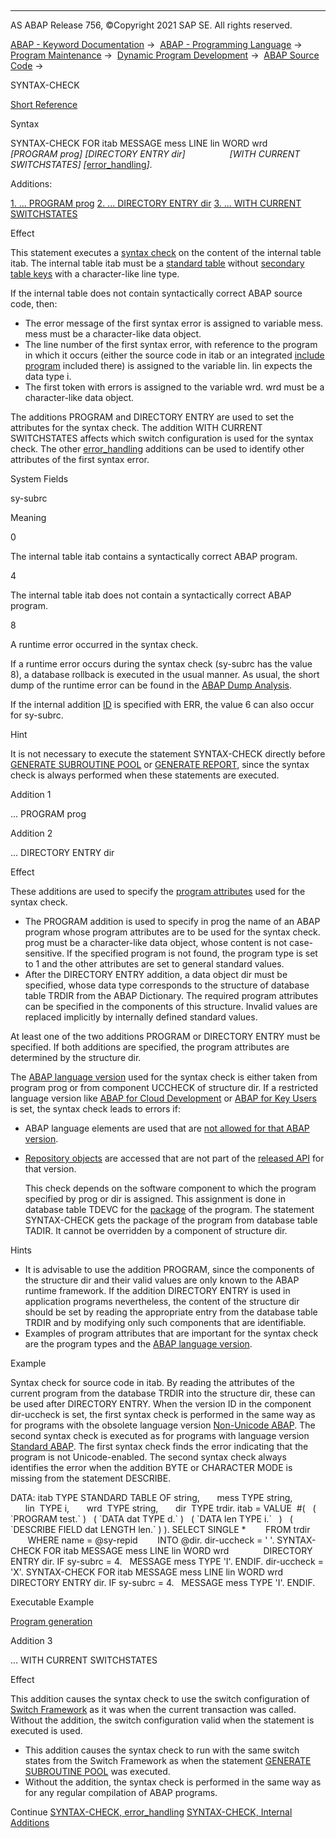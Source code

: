   

* * *

AS ABAP Release 756, ©Copyright 2021 SAP SE. All rights reserved.

[ABAP - Keyword Documentation](https://help.sap.com/doc/abapdocu_756_index_htm/7.56/en-US/abenabap.htm) →  [ABAP - Programming Language](https://help.sap.com/doc/abapdocu_756_index_htm/7.56/en-US/abenabap_reference.htm) →  [Program Maintenance](https://help.sap.com/doc/abapdocu_756_index_htm/7.56/en-US/abenprogram_editing.htm) →  [Dynamic Program Development](https://help.sap.com/doc/abapdocu_756_index_htm/7.56/en-US/abenabap_language_dynamic.htm) →  [ABAP Source Code](https://help.sap.com/doc/abapdocu_756_index_htm/7.56/en-US/abenabap_generic_program.htm) → 

SYNTAX-CHECK

[Short Reference](https://help.sap.com/doc/abapdocu_756_index_htm/7.56/en-US/abapsyntax-check_shortref.htm)

Syntax

SYNTAX-CHECK FOR itab MESSAGE mess LINE lin WORD wrd
                 *\[*PROGRAM prog*\]* *\[*DIRECTORY ENTRY dir*\]*
                 *\[*WITH CURRENT SWITCHSTATES*\]*
*\[*[error\_handling](https://help.sap.com/doc/abapdocu_756_index_htm/7.56/en-US/abapsyntax-check_error_handling.htm)*\]*.

Additions:

[1\. ... PROGRAM prog](#!ABAP_ADDITION_1@1@)
[2\. ... DIRECTORY ENTRY dir](#!ABAP_ADDITION_2@2@)
[3\. ... WITH CURRENT SWITCHSTATES](#!ABAP_ADDITION_3@3@)

Effect

This statement executes a [syntax check](https://help.sap.com/doc/abapdocu_756_index_htm/7.56/en-US/abensyntax_check_glosry.htm "Glossary Entry") on the content of the internal table itab. The internal table itab must be a [standard table](https://help.sap.com/doc/abapdocu_756_index_htm/7.56/en-US/abenstandard_table_glosry.htm "Glossary Entry") without [secondary table keys](https://help.sap.com/doc/abapdocu_756_index_htm/7.56/en-US/abensecondary_table_key_glosry.htm "Glossary Entry") with a character-like line type.

If the internal table does not contain syntactically correct ABAP source code, then:

-   The error message of the first syntax error is assigned to variable mess. mess must be a character-like data object.
-   The line number of the first syntax error, with reference to the program in which it occurs (either the source code in itab or an integrated [include program](https://help.sap.com/doc/abapdocu_756_index_htm/7.56/en-US/abeninclude_program_glosry.htm "Glossary Entry") included there) is assigned to the variable lin. lin expects the data type i.
-   The first token with errors is assigned to the variable wrd. wrd must be a character-like data object.

The additions PROGRAM and DIRECTORY ENTRY are used to set the attributes for the syntax check. The addition WITH CURRENT SWITCHSTATES affects which switch configuration is used for the syntax check. The other [error\_handling](https://help.sap.com/doc/abapdocu_756_index_htm/7.56/en-US/abapsyntax-check_error_handling.htm) additions can be used to identify other attributes of the first syntax error.

System Fields

sy-subrc

Meaning

0

The internal table itab contains a syntactically correct ABAP program.

4

The internal table itab does not contain a syntactically correct ABAP program.

8

A runtime error occurred in the syntax check.

If a runtime error occurs during the syntax check (sy-subrc has the value 8), a database rollback is executed in the usual manner. As usual, the short dump of the runtime error can be found in the [ABAP Dump Analysis](https://help.sap.com/doc/abapdocu_756_index_htm/7.56/en-US/abenabap_dump_analsyis_glosry.htm "Glossary Entry").

If the internal addition [ID](https://help.sap.com/doc/abapdocu_756_index_htm/7.56/en-US/abapsyntax-check_internal.htm) is specified with ERR, the value 6 can also occur for sy-subrc.

Hint

It is not necessary to execute the statement SYNTAX-CHECK directly before [GENERATE SUBROUTINE POOL](https://help.sap.com/doc/abapdocu_756_index_htm/7.56/en-US/abapgenerate_subroutine_pool.htm) or [GENERATE REPORT](https://help.sap.com/doc/abapdocu_756_index_htm/7.56/en-US/abapgenerate_report.htm), since the syntax check is always performed when these statements are executed.

Addition 1   

... PROGRAM prog

Addition 2   

... DIRECTORY ENTRY dir

Effect

These additions are used to specify the [program attributes](https://help.sap.com/doc/abapdocu_756_index_htm/7.56/en-US/abenprogram_attribute_glosry.htm "Glossary Entry") used for the syntax check.

-   The PROGRAM addition is used to specify in prog the name of an ABAP program whose program attributes are to be used for the syntax check. prog must be a character-like data object, whose content is not case-sensitive. If the specified program is not found, the program type is set to 1 and the other attributes are set to general standard values.
-   After the DIRECTORY ENTRY addition, a data object dir must be specified, whose data type corresponds to the structure of database table TRDIR from the ABAP Dictionary. The required program attributes can be specified in the components of this structure. Invalid values are replaced implicitly by internally defined standard values.

At least one of the two additions PROGRAM or DIRECTORY ENTRY must be specified. If both additions are specified, the program attributes are determined by the structure dir.

The [ABAP language version](https://help.sap.com/doc/abapdocu_756_index_htm/7.56/en-US/abenabap_version_glosry.htm "Glossary Entry") used for the syntax check is either taken from program prog or from component UCCHECK of structure dir. If a restricted language version like [ABAP for Cloud Development](https://help.sap.com/doc/abapdocu_756_index_htm/7.56/en-US/abenabap_for_sap_cloud_glosry.htm "Glossary Entry") or [ABAP for Key Users](https://help.sap.com/doc/abapdocu_756_index_htm/7.56/en-US/abenabap_for_key_users_glosry.htm "Glossary Entry") is set, the syntax check leads to errors if:

-   ABAP language elements are used that are [not allowed for that ABAP version](https://help.sap.com/doc/abapdocu_756_index_htm/7.56/en-US/abenrestricted_abap_elements.htm).
-   [Repository objects](https://help.sap.com/doc/abapdocu_756_index_htm/7.56/en-US/abenrepository_object_glosry.htm "Glossary Entry") are accessed that are not part of the [released API](https://help.sap.com/doc/abapdocu_756_index_htm/7.56/en-US/abenreleased_api_glosry.htm "Glossary Entry") for that version.
    
    This check depends on the software component to which the program specified by prog or dir is assigned. This assignment is done in database table TDEVC for the [package](https://help.sap.com/doc/abapdocu_756_index_htm/7.56/en-US/abenpackage_glosry.htm "Glossary Entry") of the program. The statement SYNTAX-CHECK gets the package of the program from database table TADIR. It cannot be overridden by a component of structure dir.
    

Hints

-   It is advisable to use the addition PROGRAM, since the components of the structure dir and their valid values are only known to the ABAP runtime framework. If the addition DIRECTORY ENTRY is used in application programs nevertheless, the content of the structure dir should be set by reading the appropriate entry from the database table TRDIR and by modifying only such components that are identifiable.
-   Examples of program attributes that are important for the syntax check are the program types and the [ABAP language version](https://help.sap.com/doc/abapdocu_756_index_htm/7.56/en-US/abenabap_version_glosry.htm "Glossary Entry").

Example

Syntax check for source code in itab. By reading the attributes of the current program from the database TRDIR into the structure dir, these can be used after DIRECTORY ENTRY. When the version ID in the component dir-uccheck is set, the first syntax check is performed in the same way as for programs with the obsolete language version [Non-Unicode ABAP](https://help.sap.com/doc/abapdocu_756_index_htm/7.56/en-US/abennon_unicode_abap_glosry.htm "Glossary Entry"). The second syntax check is executed as for programs with language version [Standard ABAP](https://help.sap.com/doc/abapdocu_756_index_htm/7.56/en-US/abenstandard_abap_glosry.htm "Glossary Entry"). The first syntax check finds the error indicating that the program is not Unicode-enabled. The second syntax check always identifies the error when the addition BYTE or CHARACTER MODE is missing from the statement DESCRIBE.

DATA: itab TYPE STANDARD TABLE OF string,
      mess TYPE string,
      lin  TYPE i,
      wrd  TYPE string,
      dir  TYPE trdir.
itab = VALUE  #(
  ( \`PROGRAM test.\` )
  ( \`DATA dat TYPE d.\` )
  ( \`DATA len TYPE i.\`   )
  ( \`DESCRIBE FIELD dat LENGTH len.\` ) ).
SELECT SINGLE \*
       FROM trdir
       WHERE name = @sy-repid
       INTO @dir.
dir-uccheck = ' '.
SYNTAX-CHECK FOR itab MESSAGE mess LINE lin WORD wrd
             DIRECTORY ENTRY dir.
IF sy-subrc = 4.
  MESSAGE mess TYPE 'I'.
ENDIF.
dir-uccheck = 'X'.
SYNTAX-CHECK FOR itab MESSAGE mess LINE lin WORD wrd
             DIRECTORY ENTRY dir.
IF sy-subrc = 4.
  MESSAGE mess TYPE 'I'.
ENDIF.

Executable Example

[Program generation](https://help.sap.com/doc/abapdocu_756_index_htm/7.56/en-US/abenprogram_generation_abexa.htm)

Addition 3   

... WITH CURRENT SWITCHSTATES

Effect

This addition causes the syntax check to use the switch configuration of [Switch Framework](https://help.sap.com/doc/abapdocu_756_index_htm/7.56/en-US/abenswitch_glosry.htm "Glossary Entry") as it was when the current transaction was called. Without the addition, the switch configuration valid when the statement is executed is used.

-   This addition causes the syntax check to run with the same switch states from the Switch Framework as when the statement [GENERATE SUBROUTINE POOL](https://help.sap.com/doc/abapdocu_756_index_htm/7.56/en-US/abapgenerate_subroutine_pool.htm) was executed.
-   Without the addition, the syntax check is performed in the same way as for any regular compilation of ABAP programs.

Continue
[SYNTAX-CHECK, error\_handling](https://help.sap.com/doc/abapdocu_756_index_htm/7.56/en-US/abapsyntax-check_error_handling.htm)
[SYNTAX-CHECK, Internal Additions](https://help.sap.com/doc/abapdocu_756_index_htm/7.56/en-US/abapsyntax-check_internal.htm)